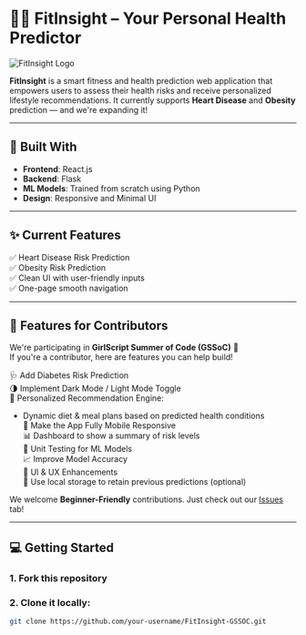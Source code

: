 # 🏋️‍♀️ FitInsight – Your Personal Health Predictor

![FitInsight Logo](https://your-logo-link-if-any.com)

**FitInsight** is a smart fitness and health prediction web application that empowers users to assess their health risks and receive personalized lifestyle recommendations. It currently supports **Heart Disease** and **Obesity** prediction — and we're expanding it!

---

## 🚀 Built With

- **Frontend**: React.js
- **Backend**: Flask
- **ML Models**: Trained from scratch using Python
- **Design**: Responsive and Minimal UI

---

## ✨ Current Features

✅ Heart Disease Risk Prediction  
✅ Obesity Risk Prediction  
✅ Clean UI with user-friendly inputs  
✅ One-page smooth navigation  

---

## 🧠 Features for Contributors

We're participating in **GirlScript Summer of Code (GSSoC)** 🎉  
If you're a contributor, here are features you can help build!

🩺 Add Diabetes Risk Prediction  
🌗 Implement Dark Mode / Light Mode Toggle  
🥗 Personalized Recommendation Engine:  
- Dynamic diet & meal plans based on predicted health conditions  
📱 Make the App Fully Mobile Responsive  
📊 Dashboard to show a summary of risk levels  
🧪 Unit Testing for ML Models  
📈 Improve Model Accuracy  
💅 UI & UX Enhancements  
🧠 Use local storage to retain previous predictions (optional)  

We welcome **Beginner-Friendly** contributions. Just check out our [Issues](https://github.com/FitInsight-org/FitInsight-GSSOC/issues) tab!

---

## 💻 Getting Started

### 1. Fork this repository  
### 2. Clone it locally:
```bash
git clone https://github.com/your-username/FitInsight-GSSOC.git

